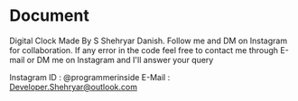 # Document
Digital Clock Made By S Shehryar Danish. Follow me and DM on Instagram for collaboration.
If any error in the code feel free to contact me through E-mail or DM me on Instagram and I'll answer your query

Instagram ID : @programmerinside
E-Mail : Developer.Shehryar@outlook.com
